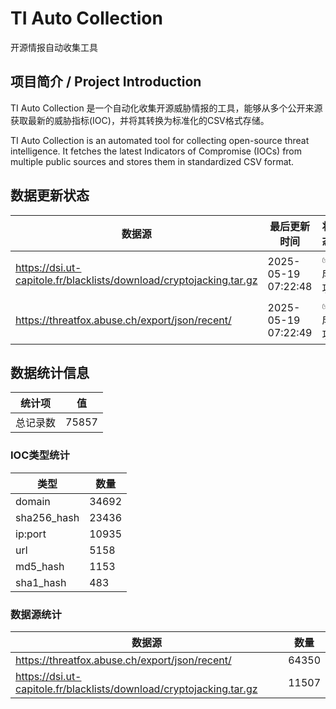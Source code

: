 # TI Auto Collection

 开源情报自动收集工具

## 项目简介 / Project Introduction

TI Auto Collection 是一个自动化收集开源威胁情报的工具，能够从多个公开来源获取最新的威胁指标(IOC)，并将其转换为标准化的CSV格式存储。

TI Auto Collection is an automated tool for collecting open-source threat intelligence. It fetches the latest Indicators of Compromise (IOCs) from multiple public sources and stores them in standardized CSV format.

## 数据更新状态

| 数据源 | 最后更新时间 | 状态 |
|--------|------------|------|
| https://dsi.ut-capitole.fr/blacklists/download/cryptojacking.tar.gz | 2025-05-19 07:22:48 | ✅ 成功 |
| https://threatfox.abuse.ch/export/json/recent/ | 2025-05-19 07:22:49 | ✅ 成功 |






















































## 数据统计信息

| 统计项 | 值 |
|--------|----|
| 总记录数 | 75857 |

### IOC类型统计

| 类型 | 数量 |
|------|------|
| domain | 34692 |
| sha256_hash | 23436 |
| ip:port | 10935 |
| url | 5158 |
| md5_hash | 1153 |
| sha1_hash | 483 |

### 数据源统计

| 数据源 | 数量 |
|--------|------|
| https://threatfox.abuse.ch/export/json/recent/ | 64350 |
| https://dsi.ut-capitole.fr/blacklists/download/cryptojacking.tar.gz | 11507 |
